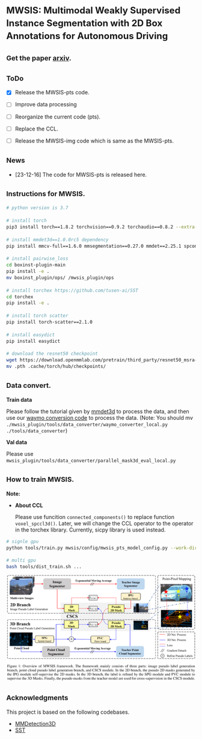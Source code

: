 # <font size=5>MWSIS: Multimodal Weakly Supervised Instance Segmentation with 2D Box Annotations for Autonomous Driving</font>

## <font size=4.5>Get the paper [arxiv](https://arxiv.org/abs/2312.06988).</font>

## <font size=4.5>ToDo</font>

- [x] Release the MWSIS-pts code.

- [ ] Improve data processing
- [ ] Reorganize the current code (pts).
- [ ] Replace the CCL.
- [ ] Release the MWSIS-img code which is same as the MWSIS-pts.

## <font size=4.5>News</font>

- [23-12-16] The code for MWSIS-pts is released here.

## <font size=4.5>Instructions for MWSIS.</font>

```bash
# python version is 3.7

# install torch
pip3 install torch==1.8.2 torchvision==0.9.2 torchaudio==0.8.2 --extra-index-url https://download.pytorch.org/whl/lts/1.8/cu111

# install mmdet3d==1.0.0rc5 dependency
pip install mmcv-full==1.6.0 mmsegmentation==0.27.0 mmdet==2.25.1 spconv-cu111 open3d minio==7.1.11 pymongo==3.12.3 waymo-open-dataset-tf-2-6-0==1.4.9

# install pairwise_loss
cd boxinst-plugin-main
pip install -e .
mv boxinst_plugin/ops/ /mwsis_plugin/ops

# install torchex https://github.com/tusen-ai/SST
cd torchex
pip install -e .

# install torch scatter
pip install torch-scatter==2.1.0

# install easydict
pip install easydict

# download the resnet50 checkpoint
wget https://download.openmmlab.com/pretrain/third_party/resnet50_msra-5891d200.pth
mv .pth .cache/torch/hub/checkpoints/
```

## <font size=4.5>Data convert.</font>

**Train data**

Please follow the tutorial given by [mmdet3d](https://github.com/open-mmlab/mmdetection3d) to process the data, and then use our [waymo conversion code](./tools/data_converter/waymo_converter_local.py) to process the data. (Note: You should mv `./mwsis_plugin/tools/data_converter/waymo_converter_local.py` `./tools/data_converter`)

**Val data**

Please use `mwsis_plugin/tools/data_converter/parallel_mask3d_eval_local.py`

## <font size=4.5>How to train MWSIS.</font>

**Note:**

+ **About CCL**

  Please use funcition `connected_components()` to replace function `voxel_spccl3d()`. Later, we will change the CCL operator to the operator in the torchex library. Currently, sicpy library is used instead.



```bash
# signle gpu
python tools/train.py mwsis/config/mwsis_pts_model_config.py --work-dir <your filepath>

# multi gpu
bash tools/dist_train.sh ...
```

![image-20231203171901541](./images/framwork.png)



## <font size=4.5>Acknowledgments</font>

This project is based on the following codebases.  

* [MMDetection3D](https://github.com/open-mmlab/mmdetection3d)
* [SST](https://github.com/tusen-ai/SST)
